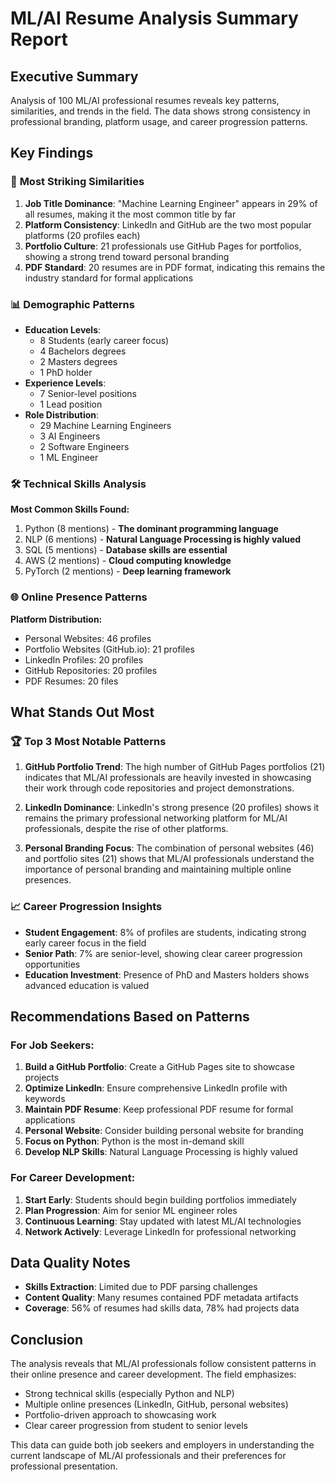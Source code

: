 # ML/AI Resume Analysis Summary Report

## Executive Summary
Analysis of 100 ML/AI professional resumes reveals key patterns, similarities, and trends in the field. The data shows strong consistency in professional branding, platform usage, and career progression patterns.

## Key Findings

### 🎯 **Most Striking Similarities**

1. **Job Title Dominance**: "Machine Learning Engineer" appears in 29% of all resumes, making it the most common title by far
2. **Platform Consistency**: LinkedIn and GitHub are the two most popular platforms (20 profiles each)
3. **Portfolio Culture**: 21 professionals use GitHub Pages for portfolios, showing a strong trend toward personal branding
4. **PDF Standard**: 20 resumes are in PDF format, indicating this remains the industry standard for formal applications

### 📊 **Demographic Patterns**

- **Education Levels**: 
  - 8 Students (early career focus)
  - 4 Bachelors degrees
  - 2 Masters degrees  
  - 1 PhD holder
- **Experience Levels**:
  - 7 Senior-level positions
  - 1 Lead position
- **Role Distribution**:
  - 29 Machine Learning Engineers
  - 3 AI Engineers
  - 2 Software Engineers
  - 1 ML Engineer

### 🛠️ **Technical Skills Analysis**

**Most Common Skills Found:**
1. Python (8 mentions) - **The dominant programming language**
2. NLP (6 mentions) - **Natural Language Processing is highly valued**
3. SQL (5 mentions) - **Database skills are essential**
4. AWS (2 mentions) - **Cloud computing knowledge**
5. PyTorch (2 mentions) - **Deep learning framework**

### 🌐 **Online Presence Patterns**

**Platform Distribution:**
- Personal Websites: 46 profiles
- Portfolio Websites (GitHub.io): 21 profiles
- LinkedIn Profiles: 20 profiles
- GitHub Repositories: 20 profiles
- PDF Resumes: 20 files

## What Stands Out Most

### 🏆 **Top 3 Most Notable Patterns**

1. **GitHub Portfolio Trend**: The high number of GitHub Pages portfolios (21) indicates that ML/AI professionals are heavily invested in showcasing their work through code repositories and project demonstrations.

2. **LinkedIn Dominance**: LinkedIn's strong presence (20 profiles) shows it remains the primary professional networking platform for ML/AI professionals, despite the rise of other platforms.

3. **Personal Branding Focus**: The combination of personal websites (46) and portfolio sites (21) shows that ML/AI professionals understand the importance of personal branding and maintaining multiple online presences.

### 📈 **Career Progression Insights**

- **Student Engagement**: 8% of profiles are students, indicating strong early career focus in the field
- **Senior Path**: 7% are senior-level, showing clear career progression opportunities
- **Education Investment**: Presence of PhD and Masters holders shows advanced education is valued

## Recommendations Based on Patterns

### For Job Seekers:
1. **Build a GitHub Portfolio**: Create a GitHub Pages site to showcase projects
2. **Optimize LinkedIn**: Ensure comprehensive LinkedIn profile with keywords
3. **Maintain PDF Resume**: Keep professional PDF resume for formal applications
4. **Personal Website**: Consider building personal website for branding
5. **Focus on Python**: Python is the most in-demand skill
6. **Develop NLP Skills**: Natural Language Processing is highly valued

### For Career Development:
1. **Start Early**: Students should begin building portfolios immediately
2. **Plan Progression**: Aim for senior ML engineer roles
3. **Continuous Learning**: Stay updated with latest ML/AI technologies
4. **Network Actively**: Leverage LinkedIn for professional networking

## Data Quality Notes

- **Skills Extraction**: Limited due to PDF parsing challenges
- **Content Quality**: Many resumes contained PDF metadata artifacts
- **Coverage**: 56% of resumes had skills data, 78% had projects data

## Conclusion

The analysis reveals that ML/AI professionals follow consistent patterns in their online presence and career development. The field emphasizes:
- Strong technical skills (especially Python and NLP)
- Multiple online presences (LinkedIn, GitHub, personal websites)
- Portfolio-driven approach to showcasing work
- Clear career progression from student to senior levels

This data can guide both job seekers and employers in understanding the current landscape of ML/AI professionals and their preferences for professional presentation. 